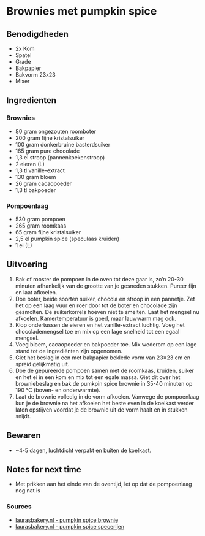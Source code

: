 # Brownies met pumpkin spice


## Benodigdheden

* 2x Kom
* Spatel
* Grade
* Bakpapier
* Bakvorm 23x23
* Mixer

## Ingredienten

### Brownies

* 80 gram ongezouten roomboter
* 200 gram fijne kristalsuiker
* 100 gram donkerbruine basterdsuiker
* 165 gram pure chocolade
* 1,3 el stroop (pannenkoekenstroop)
* 2 eieren (L)
* 1,3 tl vanille-extract
* 130 gram bloem
* 26 gram cacaopoeder
* 1,3 tl bakpoeder

### Pompoenlaag

* 530 gram pompoen
* 265 gram roomkaas
* 65 gram fijne kristalsuiker
* 2,5 el pumpkin spice (speculaas kruiden)
* 1 ei (L)


## Uitvoering

1. Bak of rooster de pompoen in de oven tot deze gaar is, zo’n 20-30 minuten afhankelijk van de grootte van je gesneden stukken. Pureer fijn en laat afkoelen.
2. Doe boter, beide soorten suiker, chocola en stroop in een pannetje. Zet het op een laag vuur en roer door tot de boter en chocolade zijn gesmolten. De suikerkorrels hoeven niet te smelten. Laat het mengsel nu afkoelen. Kamertemperatuur is goed, maar lauwwarm mag ook.
3. Klop ondertussen de eieren en het vanille-extract luchtig. Voeg het chocolademengsel toe en mix op een lage snelheid tot een egaal mengsel.
4. Voeg bloem, cacaopoeder en bakpoeder toe. Mix wederom op een lage stand tot de ingrediënten zijn opgenomen.
5. Giet het beslag in een met bakpapier beklede vorm van 23×23 cm en spreid gelijkmatig uit.
6. Doe de gepureerde pompoen samen met de roomkaas, kruiden, suiker en het ei in een kom en mix tot een egale massa. Giet dit over het browniebeslag en bak de pumkpin spice brownie in 35-40 minuten op 190 °C (boven- en onderwarmte).
7. Laat de brownie volledig in de vorm afkoelen. Vanwege de pompoenlaag kun je de brownie na het afkoelen het beste even in de koelkast verder laten opstijven voordat je de brownie uit de vorm haalt en in stukken snijdt.


## Bewaren

* \~4-5 dagen, luchtdicht verpakt en buiten de koelkast.

## Notes for next time

* Met prikken aan het einde van de oventijd, let op dat de pompoenlaag nog nat is

### Sources
* [laurasbakery.nl - pumpkin spice brownie](https://www.laurasbakery.nl/pumpkin-spice-brownie/)
* [laurasbakery.nl - pumpkin spice specerijen](https://www.laurasbakery.nl/pumpkin-spice-specerijen/)